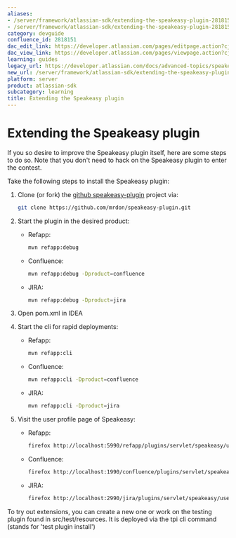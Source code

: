 ```yaml
---
aliases:
- /server/framework/atlassian-sdk/extending-the-speakeasy-plugin-2818151.html
- /server/framework/atlassian-sdk/extending-the-speakeasy-plugin-2818151.md
category: devguide
confluence_id: 2818151
dac_edit_link: https://developer.atlassian.com/pages/editpage.action?cjm=wozere&pageId=2818151
dac_view_link: https://developer.atlassian.com/pages/viewpage.action?cjm=wozere&pageId=2818151
learning: guides
legacy_url: https://developer.atlassian.com/docs/advanced-topics/speakeasy/extending-the-speakeasy-plugin
new_url: /server/framework/atlassian-sdk/extending-the-speakeasy-plugin
platform: server
product: atlassian-sdk
subcategory: learning
title: Extending the Speakeasy plugin
---
```

# Extending the Speakeasy plugin

If you so desire to improve the Speakeasy plugin itself, here are some steps to do so. Note that you don't need to hack on the Speakeasy plugin to enter the contest.

Take the following steps to install the Speakeasy plugin:

1.  Clone (or fork) the <a href="https://github.com/mrdon/speakeasy-plugin" class="external-link">github speakeasy-plugin</a> project via:

    ``` bash
    git clone https://github.com/mrdon/speakeasy-plugin.git
    ```

2.  Start the plugin in the desired product:
    -   Refapp:

        ``` bash
        mvn refapp:debug
        ```

    -   Confluence:

        ``` bash
        mvn refapp:debug -Dproduct=confluence
        ```

    -   JIRA:

        ``` bash
        mvn refapp:debug -Dproduct=jira
        ```

3.  Open pom.xml in IDEA
4.  Start the cli for rapid deployments:
    -   Refapp:

        ``` bash
        mvn refapp:cli
        ```

    -   Confluence:

        ``` bash
        mvn refapp:cli -Dproduct=confluence
        ```

    -   JIRA:

        ``` bash
        mvn refapp:cli -Dproduct=jira
        ```

5.  Visit the user profile page of Speakeasy:
    -   Refapp:

        ``` bash
        firefox http://localhost:5990/refapp/plugins/servlet/speakeasy/user
        ```

    -   Confluence:

        ``` bash
        firefox http://localhost:1990/confluence/plugins/servlet/speakeasy/user
        ```

    -   JIRA:

        ``` bash
        firefox http://localhost:2990/jira/plugins/servlet/speakeasy/user
        ```

To try out extensions, you can create a new one or work on the testing plugin found in src/test/resources. It is deployed via the tpi cli command (stands for 'test plugin install')






















































































